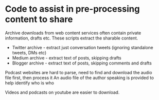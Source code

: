 # Code to assist in pre-processing content to share

Archive downloads from web content services often contain private information, drafts etc. These scripts extract the sharable content.

- Twitter archive - extract just conversation tweets (ignoring standalone tweets, DMs etc)
- Medium archive - extract text of posts, skipping drafts
- Blogger archive - extract text of posts, skipping comments and drafts

Podcast websites are hard to parse, need to find and download the audio file first, then process it
An audio file of the author speaking is provided to help identify who is who

Videos and podcasts on youtube are easier to download.
